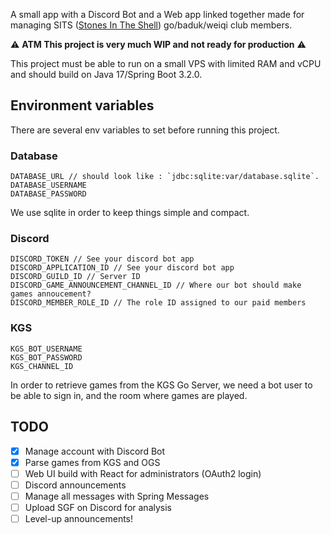 A small app with a Discord Bot and a Web app linked together made for managing
SITS ([Stones In The Shell](https://sits-go.org/)) go/baduk/weiqi
club members.

⚠️ **ATM This project is very much WIP and not ready for production** ⚠️

This project must be able to run on a small VPS with
limited RAM and vCPU and should build on Java 17/Spring Boot 3.2.0.

## Environment variables

There are several env variables to set before running
this project.

### Database

```
DATABASE_URL // should look like : `jdbc:sqlite:var/database.sqlite`.
DATABASE_USERNAME
DATABASE_PASSWORD
```

We use sqlite in order to keep things simple and compact.

### Discord

```
DISCORD_TOKEN // See your discord bot app
DISCORD_APPLICATION_ID // See your discord bot app
DISCORD_GUILD_ID // Server ID
DISCORD_GAME_ANNOUNCEMENT_CHANNEL_ID // Where our bot should make games annoucement?
DISCORD_MEMBER_ROLE_ID // The role ID assigned to our paid members
```

### KGS

```
KGS_BOT_USERNAME
KGS_BOT_PASSWORD
KGS_CHANNEL_ID
```

In order to retrieve games from the KGS Go Server, we need a bot user
to be able to sign in, and the room where games are played.

## TODO

- [x] Manage account with Discord Bot
- [x] Parse games from KGS and OGS
- [ ] Web UI build with React for administrators (OAuth2 login)
- [ ] Discord announcements
- [ ] Manage all messages with Spring Messages
- [ ] Upload SGF on Discord for analysis
- [ ] Level-up announcements!
